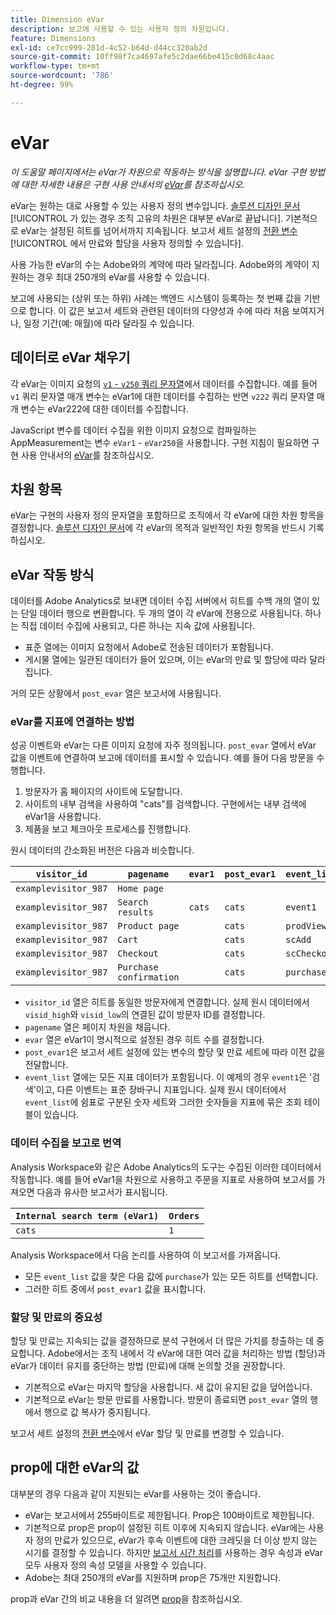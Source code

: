 ```yaml
---
title: Dimension eVar
description: 보고에 사용할 수 있는 사용자 정의 차원입니다.
feature: Dimensions
exl-id: ce7cc999-281d-4c52-b64d-d44cc320ab2d
source-git-commit: 10ff98f7ca4697afe5c2dae66be415c0d68c4aac
workflow-type: tm+mt
source-wordcount: '786'
ht-degree: 99%

---
```


# eVar

*이 도움말 페이지에서는 eVar가 차원으로 작동하는 방식을 설명합니다. eVar 구현 방법에 대한 자세한 내용은 구현 사용 안내서의 [eVar](/help/implement/vars/page-vars/evar.md)를 참조하십시오.*

eVar는 원하는 대로 사용할 수 있는 사용자 정의 변수입니다. [솔루션 디자인 문서](/help/implement/prepare/solution-design.md)[!UICONTROL 가 있는 경우 조직 고유의 차원은 대부분 eVar로 끝납니다]. 기본적으로 eVar는 설정된 히트를 넘어서까지 지속됩니다. 보고서 세트 설정의 [전환 변수](/help/admin/admin/conversion-var-admin/conversion-var-admin.md)[!UICONTROL 에서 만료와 할당을 사용자 정의할 수 있습니다].

사용 가능한 eVar의 수는 Adobe와의 계약에 따라 달라집니다. Adobe와의 계약이 지원하는 경우 최대 250개의 eVar를 사용할 수 있습니다.

보고에 사용되는 (상위 또는 하위) 사례는 백엔드 시스템이 등록하는 첫 번째 값을 기반으로 합니다. 이 값은 보고서 세트와 관련된 데이터의 다양성과 수에 따라 처음 보여지거나, 일정 기간(예: 매월)에 따라 달라질 수 있습니다.

## 데이터로 eVar 채우기

각 eVar는 이미지 요청의 [`v1` - `v250` 쿼리 문자열](/help/implement/validate/query-parameters.md)에서 데이터를 수집합니다. 예를 들어 `v1` 쿼리 문자열 매개 변수는 eVar1에 대한 데이터를 수집하는 반면 `v222` 쿼리 문자열 매개 변수는 eVar222에 대한 데이터를 수집합니다.

JavaScript 변수를 데이터 수집을 위한 이미지 요청으로 컴파일하는 AppMeasurement는 변수 `eVar1` - `eVar250`을 사용합니다. 구현 지침이 필요하면 구현 사용 안내서의 [eVar](/help/implement/vars/page-vars/evar.md)를 참조하십시오.

## 차원 항목

eVar는 구현의 사용자 정의 문자열을 포함하므로 조직에서 각 eVar에 대한 차원 항목을 결정합니다. [솔루션 디자인 문서](/help/implement/prepare/solution-design.md)에 각 eVar의 목적과 일반적인 차원 항목을 반드시 기록하십시오.

## eVar 작동 방식

데이터를 Adobe Analytics로 보내면 데이터 수집 서버에서 히트를 수백 개의 열이 있는 단일 데이터 행으로 변환합니다. 두 개의 열이 각 eVar에 전용으로 사용됩니다. 하나는 직접 데이터 수집에 사용되고, 다른 하나는 지속 값에 사용됩니다.

* 표준 열에는 이미지 요청에서 Adobe로 전송된 데이터가 포함됩니다.
* 게시물 열에는 일관된 데이터가 들어 있으며, 이는 eVar의 만료 및 할당에 따라 달라집니다.

거의 모든 상황에서 `post_evar` 열은 보고서에 사용됩니다.

### eVar를 지표에 연결하는 방법

성공 이벤트와 eVar는 다른 이미지 요청에 자주 정의됩니다. `post_evar` 열에서 eVar 값을 이벤트에 연결하여 보고에 데이터를 표시할 수 있습니다. 예를 들어 다음 방문을 수행합니다.

1. 방문자가 홈 페이지의 사이트에 도달합니다.
2. 사이트의 내부 검색을 사용하여 &quot;cats&quot;를 검색합니다. 구현에서는 내부 검색에 eVar1을 사용합니다.
3. 제품을 보고 체크아웃 프로세스를 진행합니다.

원시 데이터의 간소화된 버전은 다음과 비슷합니다.

| `visitor_id` | `pagename` | `evar1` | `post_evar1` | `event_list` |
| --- | --- | --- | --- | --- |
| `examplevisitor_987` | `Home page` |  |  |  |
| `examplevisitor_987` | `Search results` | `cats` | `cats` | `event1` |
| `examplevisitor_987` | `Product page` |  | `cats` | `prodView` |
| `examplevisitor_987` | `Cart` |  | `cats` | `scAdd` |
| `examplevisitor_987` | `Checkout` |  | `cats` | `scCheckout` |
| `examplevisitor_987` | `Purchase confirmation` |  | `cats` | `purchase` |

* `visitor_id` 열은 히트를 동일한 방문자에게 연결합니다. 실제 원시 데이터에서 `visid_high`와 `visid_low`의 연결된 값이 방문자 ID를 결정합니다.
* `pagename` 열은 페이지 차원을 채웁니다.
* `evar` 열은 eVar1이 명시적으로 설정된 경우 히트 수를 결정합니다.
* `post_evar1`은 보고서 세트 설정에 있는 변수의 할당 및 만료 세트에 따라 이전 값을 전달합니다.
* `event_list` 열에는 모든 지표 데이터가 포함됩니다. 이 예제의 경우 `event1`은 &#39;검색&#39;이고, 다른 이벤트는 표준 장바구니 지표입니다. 실제 원시 데이터에서 `event_list`에 쉼표로 구분된 숫자 세트와 그러한 숫자들을 지표에 묶은 조회 테이블이 있습니다.

### 데이터 수집을 보고로 번역

Analysis Workspace와 같은 Adobe Analytics의 도구는 수집된 이러한 데이터에서 작동합니다. 예를 들어 eVar1을 차원으로 사용하고 주문을 지표로 사용하여 보고서를 가져오면 다음과 유사한 보고서가 표시됩니다.

| `Internal search term (eVar1)` | `Orders` |
| --- | --- |
| `cats` | `1` |

Analysis Workspace에서 다음 논리를 사용하여 이 보고서를 가져옵니다.

* 모든 `event_list` 값을 찾은 다음 값에 `purchase`가 있는 모든 히트를 선택합니다.
* 그러한 히트 중에서 `post_evar1` 값을 표시합니다.

### 할당 및 만료의 중요성

할당 및 만료는 지속되는 값을 결정하므로 분석 구현에서 더 많은 가치를 창출하는 데 중요합니다. Adobe에서는 조직 내에서 각 eVar에 대한 여러 값을 처리하는 방법 (할당)과 eVar가 데이터 유지를 중단하는 방법 (만료)에 대해 논의할 것을 권장합니다.

* 기본적으로 eVar는 마지막 할당을 사용합니다. 새 값이 유지된 값을 덮어씁니다.
* 기본적으로 eVar는 방문 만료를 사용합니다. 방문이 종료되면 `post_evar` 열의 행에서 행으로 값 복사가 중지됩니다.

보고서 세트 설정의 [전환 변수](/help/admin/admin/conversion-var-admin/conversion-var-admin.md)에서 eVar 할당 및 만료를 변경할 수 있습니다.

## prop에 대한 eVar의 값

대부분의 경우 다음과 같이 지원되는 eVar를 사용하는 것이 좋습니다.

* eVar는 보고서에서 255바이트로 제한됩니다. Prop은 100바이트로 제한됩니다.
* 기본적으로 prop은 prop이 설정된 히트 이후에 지속되지 않습니다. eVar에는 사용자 정의 만료가 있으므로, eVar가 후속 이벤트에 대한 크레딧을 더 이상 받지 않는 시기를 결정할 수 있습니다. 하지만 [보고서 시간 처리](/help/components/vrs/vrs-report-time-processing.md)를 사용하는 경우 속성과 eVar 모두 사용자 정의 속성 모델을 사용할 수 있습니다.
* Adobe는 최대 250개의 eVar를 지원하며 prop은 75개만 지원합니다.

prop과 eVar 간의 비교 내용을 더 알려면 [prop](prop.md)을 참조하십시오.
